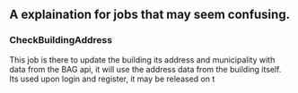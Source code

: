 A explaination for jobs that may seem confusing.
-----

### CheckBuildingAddress
This job is there to update the building its address and municipality with data from the BAG api, it will use the address data from the building itself.
Its used upon login and register, it may be released on t